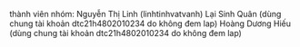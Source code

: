 thành viên nhóm:
Nguyễn Thị Linh (linhtinhvatvanh)
Lại Sinh Quân (dùng chung tài khoản dtc21h4802010234 do không đem lap)
Hoàng Dương Hiếu (dùng chung tài khoản dtc21h4802010234 do không đem lap)
